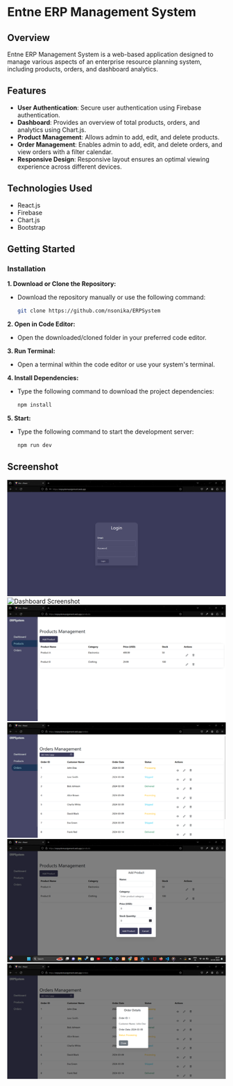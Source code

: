 # Entne ERP Management System

## Overview

Entne ERP Management System is a web-based application designed to manage various aspects of an enterprise resource planning system, including products, orders, and dashboard analytics.

## Features

- **User Authentication**: Secure user authentication using Firebase authentication.
- **Dashboard**: Provides an overview of total products, orders, and analytics using Chart.js.
- **Product Management**: Allows admin to add, edit, and delete products.
- **Order Management**: Enables admin to add, edit, and delete orders, and view orders with a filter calendar.
- **Responsive Design**: Responsive layout ensures an optimal viewing experience across different devices.

## Technologies Used

- React.js
- Firebase
- Chart.js
- Bootstrap

## Getting Started

### Installation

**1. Download or Clone the Repository:**
   - Download the repository manually or use the following command:
     ```bash
     git clone https://github.com/nsonika/ERPSystem
     ```

**2. Open in Code Editor:**
   - Open the downloaded/cloned folder in your preferred code editor.

**3. Run Terminal:**
   - Open a terminal within the code editor or use your system's terminal.

**4. Install Dependencies:**
   - Type the following command to download the project dependencies:
     ```bash
     npm install
     ```

**5. Start:**
   - Type the following command to start the development server:
     ```bash
     npm run dev
     ```

## Screenshot

![Login Screenshot](src/assets/login.png)
![Dashboard Screenshot](src/assests/dashboard.png)
![Products Screenshot](src/assets/products.png)
![Orders Screenshot](src/assets/orders.png)
![Add/Edit Screenshot](src/assets/add.png)
![View Screenshot](src/assets/view.png)


